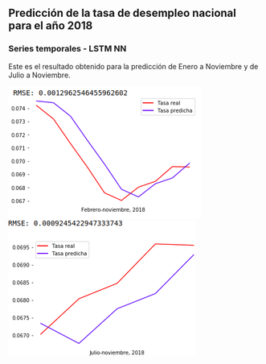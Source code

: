 ## Predicción de la tasa de desempleo nacional para el año 2018
### Series temporales - LSTM NN

Este es el resultado obtenido para la predicción de Enero a Noviembre y de Julio a Noviembre.

![Image of Jan_Nov](./Images/Jan_Nov.png?raw=true "LSTM_model") ![Image of Jul_Nov](./Images/Jul_Nov.png?raw=true "LSTM_model2")

